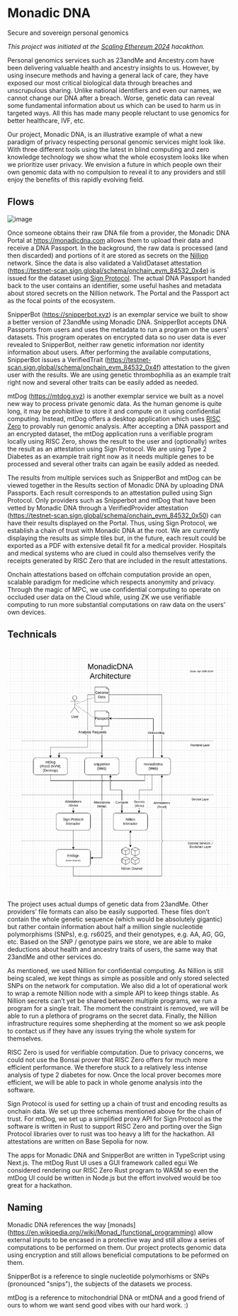 # Monadic DNA

Secure and sovereign personal genomics

*This project was initiated at the [Scaling Ethereum 2024](https://ethglobal.com/events/scaling2024) hacakthon.*

Personal genomics services such as 23andMe and Ancestry.com have been delivering valuable health and ancestry insights to us. However, by using insecure methods and having a general lack of care, they have exposed our most critical biological data through breaches and unscrupulous sharing. Unlike national identifiers and even our names, we cannot change our DNA after a breach. Worse, genetic data can reveal some fundamental information about us which can be used to harm us in targeted ways. All this has made many people reluctant to use genomics for better healthcare, IVF, etc. 

Our project, Monadic DNA, is an illustrative example of what a new paradigm of privacy respecting personal genomic services might look like. With three different tools using the latest in blind computing and zero knowledge technology we show what the whole ecosystem looks like when we prioritize user privacy. We envision a future in which people own their own genomic data with no compulsion to reveal it to any providers and still enjoy the benefits of this rapidly evolving field. 

## Flows

![image](https://github.com/Cryptonomic/MonadicDNA/assets/931163/9fb73bea-bda7-4744-8e6e-4f3b8aeafe82)

Once someone obtains their raw DNA file from a provider, the Monadic DNA Portal at https://monadicdna.com allows them to upload  their data and receive a DNA Passport. In the background, the raw data is processed (and then discarded) and portions of it are stored as secrets on the [Nillion](https://nillion.com/) network. Since the data is also validated a ValidDataset attestation (https://testnet-scan.sign.global/schema/onchain_evm_84532_0x4e) is issued for the dataset using [Sign Protocol](https://sign.global/). The actual DNA Passport handed back to the user contains an identifier, some useful hashes and metadata about stored secrets on the Nillion network. The Portal and the Passport act as the focal points of the ecosystem.

SnipperBot (https://snipperbot.xyz) is an exemplar service we built to show a better version of 23andMe using Monadic DNA. SnipperBot accepts DNA Passports from users and uses the metadata to run a program on the users’ datasets. This program operates on encrypted data so no user data is ever revealed to SnipperBot, neither raw genetic information nor identity information about users. After performing the available computations, SnipperBot issues a VerifiedTrait (https://testnet-scan.sign.global/schema/onchain_evm_84532_0x4f) attestation to the given user with the results. We are using genetic thrombophilia as an example trait right now and several other traits can be easily added as needed. 

mtDog (https://mtdog.xyz) is another exemplar service we built as a novel new way to process private genomic data. As the human genome is quite long, it may be prohibitive to store it and compute on it using confidential computing. Instead, mtDog offers a desktop application which uses [RISC Zero](https://www.risczero.com/) to provably run genomic analysis. After accepting a DNA passport and an encrypted dataset, the mtDog application runs a verifiable program locally using RISC Zero, shows the result to the user and (optionally) writes the result as an attestation using Sign Protocol. We are using Type 2 Diabetes as an example trait right now as it needs multiple genes to be processed and several other traits can again be easily added as needed. 

The results from multiple services such as SnipperBot and mtDog can be viewed together in the Results section of Monadic DNA by uploading DNA Passports. Each result corresponds to an attestation pulled using Sign Protocol. Only providers such as Snipperbot and mtDog that have been vetted by Monadic DNA through a VerifiedProvider attestation (https://testnet-scan.sign.global/schema/onchain_evm_84532_0x50) can have their results displayed on the Portal. Thus, using Sign  Protocol, we establish a chain of trust with Monadic DNA at the root. We are currently displaying the results as simple tiles but, in the future, each result could be exported as a PDF with extensive detail fit for a medical provider. Hospitals and medical systems who are clued in could also themselves verify the receipts generated by RISC Zero that are included in the result attestations. 

Onchain attestations based on offchain computation provide an open, scalable paradigm for medicine which respects anonymity and privacy. Through the magic of MPC, we use confidential computing to operate on occluded user data on the Cloud while, using ZK we use verifiable computing to run more substantial computations on raw data on the users’ own devices. 


## Technicals

![MonadicDNA Architecture](docs/architecture.png)

The project uses actual dumps of genetic data from 23andMe. Other providers’ file formats can also be easily supported. These files don’t contain the whole genetic sequence (which would be absolutely gigantic) but rather contain information about half a million single nucleotide polymorphisms (SNPs), e.g. rs6025, and their genotypes, e.g. AA, AG, GG, etc. Based on the SNP / genotype pairs we store, we are able to make deductions about health and ancestry traits of users, the same way that 23andMe and other services do.  

As mentioned, we used Nillion for confidential computing. As Nillion is still being scaled, we kept things as simple as possible and only stored selected SNPs on the network for computation. We also did a lot of operational work to wrap a remote Nillion node with a simple API to keep things stable. As Nillion secrets can’t yet be shared between multiple programs, we run a program for a single trait. The moment the constraint is removed, we will be able to run a plethora of programs on the secret data. Finally, the Nillion infrastructure requires some shepherding at the moment so we ask people to contact us if they have any issues trying the whole system for themselves.

RISC Zero is used for verifiable computation. Due to privacy concerns, we could not use the Bonsai prover that RISC Zero offers for much more efficient performance. We therefore stuck to a relatively less intense analysis of type 2 diabetes for now. Once the local prover becomes more efficient, we will be able to pack in whole genome analysis into the software. 

Sign Protocol is used for setting up a chain of trust and encoding results as onchain data. We set up three schemas mentioned above for the chain of trust. For mtDog, we set up a simplified proxy API for Sign Protocol as the software is written in Rust to support RISC Zero and porting over the Sign Protocol libraries over to rust was too heavy a lift for the hackathon. All attestations are written on Base Sepolia for now. 

The apps for Monadic DNA and SnipperBot are written in TypeScript using Next.js. The mtDog Rust UI uses a GUI framework called egui We considered rendering our RISC Zero Rust program to WASM so even the mtDog UI could be written in Node.js but the effort involved would be too great for a hackathon. 

## Naming

Monadic DNA references the way [monads](https://en.wikipedia.org//wiki/Monad_(functional_programming) allow external inputs to be encased in a protective way and still allow a series of computations to be performed on them. Our project protects genomic data using encryption and still allows beneficial computations to be peformed on them. 

SnipperBot is a reference to single nucleotide polymorhisms or SNPs (pronounced "snips"), the subjects of the datasets we process. 

mtDog is a reference to mitochondrial DNA or mtDNA and a good friend of ours to whom we want send good vibes with our hard work. :)
